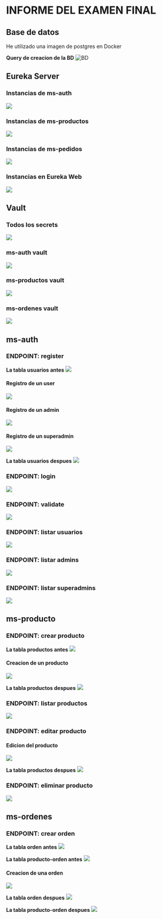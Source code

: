 # INFORME DEL EXAMEN FINAL

## Base de datos

He utilizado una imagen de postgres en Docker

**Query de creacion de la BD**
![BD](/img/createDB.png)

## Eureka Server

### Instancias de ms-auth

![](/img/ms-auth.png)

### Instancias de ms-productos

![](/img/ms-productos.png)

### Instancias de ms-pedidos

![](/img/ms-ordenes.png)

### Instancias en Eureka Web

![](/img/eureka-service-web.png)

## Vault

### Todos los secrets

![](/img/secrets-vault.png)

### ms-auth vault

![](/img/ms-auth-vault.png)

### ms-productos vault

![](/img/ms-productos-vault.png)

### ms-ordenes vault

![](/img/ms-ordenes-vault.png)

## ms-auth

### ENDPOINT: register

**La tabla usuarios antes**
![](/img/user-before.png)

#### Registro de un user

![](/img/registerUser.png)

#### Registro de un admin

![](/img/registerAdmin.png)

#### Registro de un superadmin

![](/img/registerSuperadmin.png)

**La tabla usuarios despues**
![](/img/usuario-after.png)

### ENDPOINT: login

![](/img/login.png)

### ENDPOINT: validate

![](/img/validate.png)

### ENDPOINT: listar usuarios

![](/img/test-user.png)

### ENDPOINT: listar admins

![](/img/test-admin.png)

### ENDPOINT: listar superadmins

![](/img/test-superadmin.png)

## ms-producto

### ENDPOINT: crear producto

**La tabla productos antes**
![](/img/producto-before.png)

#### Creacion de un producto

![](/img/crearProducto.png)

**La tabla productos despues**
![](/img/producto-after.png)

### ENDPOINT: listar productos

![](/img/listarProducto.png)

### ENDPOINT: editar producto

#### Edicion del producto

![](/img/crearProducto.png)

**La tabla productos despues**
![](/img/producto-after-update.png)

### ENDPOINT: eliminar producto

![](/img/eliminarProducto.png)

## ms-ordenes

### ENDPOINT: crear orden

**La tabla orden antes**
![](/img/orden-before.png)

**La tabla producto-orden antes**
![](/img/orden-producto-before.png)

#### Creacion de una orden

![](/img/crearOrden.png)

**La tabla orden despues**
![](/img/orden-after.png)

**La tabla producto-orden despues**
![](/img/orden-producto-after.png)
